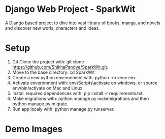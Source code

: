 # Django Web Project - SparkWit
A Django based project to dive into vast library of books, manga, and novels and discover new worls, characters and ideas.

# Setup
1. Git Clone the project with: git clone https://github.com/ShikhaPandya/SparkWit.git.
2. Move to the base directory: cd SparkWit
3. Create a new python enveronment with: python -m venv env.
4. Activate enveronment with: env\Scripts\activate on windows, or source env/bin/activate on Mac and Linux.
5. Install required dependences with: pip install -r requirements.txt.
6. Make migrations with: python manage.py makemigrations and then python manage.py migrate.
7. Run app localy with: python manage.py runserver.

# Demo Images
